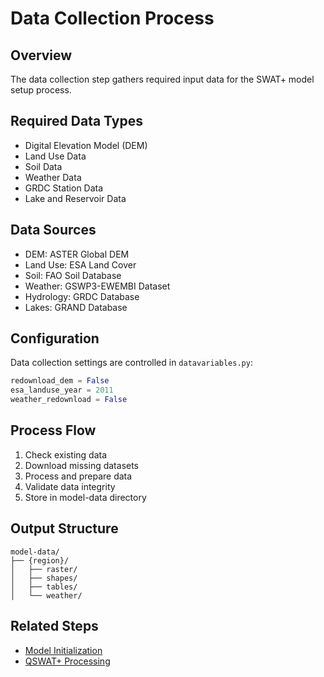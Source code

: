 # Data Collection Process

## Overview
The data collection step gathers required input data for the SWAT+ model setup process.

## Required Data Types
- Digital Elevation Model (DEM)
- Land Use Data
- Soil Data
- Weather Data
- GRDC Station Data
- Lake and Reservoir Data

## Data Sources
- DEM: ASTER Global DEM
- Land Use: ESA Land Cover
- Soil: FAO Soil Database
- Weather: GSWP3-EWEMBI Dataset
- Hydrology: GRDC Database
- Lakes: GRAND Database

## Configuration
Data collection settings are controlled in `datavariables.py`:
```python
redownload_dem = False
esa_landuse_year = 2011
weather_redownload = False
```

## Process Flow
1. Check existing data
2. Download missing datasets
3. Process and prepare data
4. Validate data integrity
5. Store in model-data directory

## Output Structure
```
model-data/
├── {region}/
│   ├── raster/
│   ├── shapes/
│   ├── tables/
│   └── weather/
```

## Related Steps
- [Model Initialization](initialization.md)
- [QSWAT+ Processing](qswat-processing.md)
